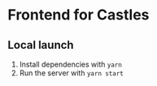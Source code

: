 # Frontend for Castles

## Local launch

1. Install dependencies with `yarn`
2. Run the server with `yarn start`
